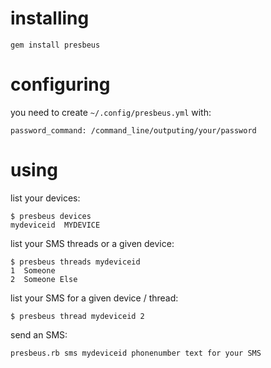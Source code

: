 installing
==========
```shell
gem install presbeus
```
configuring
===========
you need to create `~/.config/presbeus.yml` with:
```shell
password_command: /command_line/outputing/your/password
```
using
=====
list your devices:

```shell
$ presbeus devices
mydeviceid  MYDEVICE
```

list your SMS threads or a given device:

```shell
$ presbeus threads mydeviceid
1  Someone
2  Someone Else
```

list your SMS for a given device / thread:

```shell
$ presbeus thread mydeviceid 2
```

send an SMS:

```shell
presbeus.rb sms mydeviceid phonenumber text for your SMS
```
